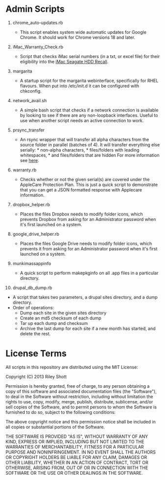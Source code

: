 Admin Scripts
=============

1. chrome_auto-updates.rb
   * This script enables system wide automatic updates for Google Chrome. It should work for Chrome versions 18 and later.

2. iMac_Warranty_Check.rb
	 * Script that checks iMac serial numbers (in a txt, or excel file) for their eligibility into the [iMac Seagate HDD Recall](http://www.apple.com/support/imac-harddrive/).

3. margarita
	 * A startup script for the margarita webinterface, specifically for RHEL flavours. When put into /etc/init.d it can be configured with chkconfig.

4. network_avail.sh
	 * A simple bash script that checks if a network connection is available by looking to see if there are any non-loopback interfaces. Useful to use when another script needs an active connection to work.

5. prsync_transfer
	 * An rsync wrapper that will transfer all alpha characters from the source folder in parallel (batches of 4).
	   It will transfer everything else serially:
		   * non-alpha characters,
		   * files/folders with leading whitespaces,
		   * and files/folders that are hidden
	   For more information see [here](http://rileyshott.wordpress.com/2012/12/03/maclinux-parallel-rsync-utility).

6. warranty.rb
   * Checks whether or not the given serial(s) are covered under the AppleCare Protection Plan. This is just a quick script to demonstrate that you can get a JSON formatted response with Applecare information.

7. dropbox_helper.rb
   * Places the files Dropbox needs to modify folder icons, which prevents Dropbox from asking for an Administrator password when it's first launched on a system.

8. google_drive_helper.rb
   * Places the files Google Drive needs to modify folder icons, which prevents it from asking for an Administrator password when it's first launched on a system.

9. munkimassappinfo
   * A quick script to perform makepkginfo on all .app files in a particular directory.

10. drupal_db_dump.rb
   * A script that takes two parameters, a drupal sites directory, and a dump directory.
   * Order of operations:
      * Dump each site in the given sites directory
      * Create an md5 checksum of each dump
      * Tar up each dump and checksum
      * Archive the last dump for each site if a new month has started, and delete the rest.

License Terms
=============

All scripts in this repository are distributed using the MIT License:

Copyright (C) 2013 Riley Shott

Permission is hereby granted, free of charge, to any person obtaining a copy of this software and associated documentation files (the "Software"), to deal in the Software without restriction, including without limitation the rights to use, copy, modify, merge, publish, distribute, sublicense, and/or sell copies of the Software, and to permit persons to whom the Software is furnished to do so, subject to the following conditions:

The above copyright notice and this permission notice shall be included in all copies or substantial portions of the Software.

THE SOFTWARE IS PROVIDED "AS IS", WITHOUT WARRANTY OF ANY KIND, EXPRESS OR IMPLIED, INCLUDING BUT NOT LIMITED TO THE WARRANTIES OF MERCHANTABILITY, FITNESS FOR A PARTICULAR PURPOSE AND NONINFRINGEMENT. IN NO EVENT SHALL THE AUTHORS OR COPYRIGHT HOLDERS BE LIABLE FOR ANY CLAIM, DAMAGES OR OTHER LIABILITY, WHETHER IN AN ACTION OF CONTRACT, TORT OR OTHERWISE, ARISING FROM, OUT OF OR IN CONNECTION WITH THE SOFTWARE OR THE USE OR OTHER DEALINGS IN THE SOFTWARE.
